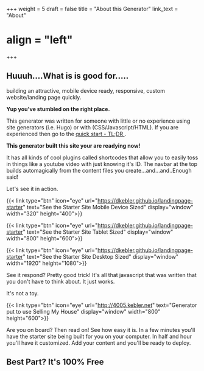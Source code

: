 +++
weight = 5
draft = false
title = "About this Generator"
link_text = "About"
# align = "left"
+++
## Huuuh....What is is good for.....

building an attractive, mobile device ready, responsive, custom website/landing page quickly.  

**Yup you've stumbled on the right place.**

This generator was written for someone with little or no experience using site generators (i.e. Hugo) or with (CSS/Javascript/HTML).  If you are experienced then go to the [quick start - TL;DR ](#quick).

**This generator built this site your are readying now!**

It has all kinds of cool plugins called shortcodes that allow you to easily toss in things like a youtube video with just knowing it's ID.  The navbar at the top builds automagically from the content files you create...and...and..Enough said!

Let's see it in action.  

{{< link type="btn" icon="eye" url="https://dkebler.github.io/landingpage-starter" text="See the Starter Site Mobile Device Sized" display="window" width="320" height="400">}}

{{< link type="btn" icon="eye" url="https://dkebler.github.io/landingpage-starter" text="See the Starter Site Tablet Sized" display="window" width="800" height="600">}}

{{< link type="btn" icon="eye" url="https://dkebler.github.io/landingpage-starter" text="See the Starter Site Desktop Sized" display="window" width="1920" height="1080">}}

See it respond?  Pretty good trick!  It's all that javascript that was written that you don't have to think about.  It just works.

It's not a toy.   

{{< link type="btn" icon="eye" url="http://4005.kebler.net" text="Generator put to use Selling My House" display="window" width="800" height="600">}}

Are you on board?  Then read on!  See how easy it is.  In a few minutes you'll have the starter site being built for you on your computer.  In half and hour you'll have it customized.  Add your content and you'll be ready to deploy.

## Best Part?  It's 100% Free
